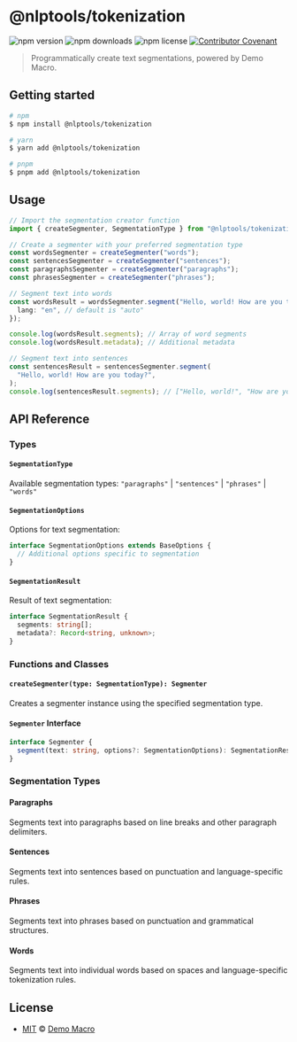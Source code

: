 # @nlptools/tokenization

![npm version](https://img.shields.io/npm/v/@nlptools/tokenization)
![npm downloads](https://img.shields.io/npm/dw/@nlptools/tokenization)
![npm license](https://img.shields.io/npm/l/@nlptools/tokenization)
[![Contributor Covenant](https://img.shields.io/badge/Contributor%20Covenant-2.1-4baaaa.svg)](https://www.contributor-covenant.org/version/2/1/code_of_conduct/)

> Programmatically create text segmentations, powered by Demo Macro.

## Getting started

```bash
# npm
$ npm install @nlptools/tokenization

# yarn
$ yarn add @nlptools/tokenization

# pnpm
$ pnpm add @nlptools/tokenization
```

## Usage

```ts
// Import the segmentation creator function
import { createSegmenter, SegmentationType } from "@nlptools/tokenization";

// Create a segmenter with your preferred segmentation type
const wordsSegmenter = createSegmenter("words");
const sentencesSegmenter = createSegmenter("sentences");
const paragraphsSegmenter = createSegmenter("paragraphs");
const phrasesSegmenter = createSegmenter("phrases");

// Segment text into words
const wordsResult = wordsSegmenter.segment("Hello, world! How are you today?", {
  lang: "en", // default is "auto"
});

console.log(wordsResult.segments); // Array of word segments
console.log(wordsResult.metadata); // Additional metadata

// Segment text into sentences
const sentencesResult = sentencesSegmenter.segment(
  "Hello, world! How are you today?",
);
console.log(sentencesResult.segments); // ["Hello, world!", "How are you today?"]
```

## API Reference

### Types

#### `SegmentationType`

Available segmentation types: `"paragraphs"` | `"sentences"` | `"phrases"` | `"words"`

#### `SegmentationOptions`

Options for text segmentation:

```ts
interface SegmentationOptions extends BaseOptions {
  // Additional options specific to segmentation
}
```

#### `SegmentationResult`

Result of text segmentation:

```ts
interface SegmentationResult {
  segments: string[];
  metadata?: Record<string, unknown>;
}
```

### Functions and Classes

#### `createSegmenter(type: SegmentationType): Segmenter`

Creates a segmenter instance using the specified segmentation type.

#### `Segmenter` Interface

```ts
interface Segmenter {
  segment(text: string, options?: SegmentationOptions): SegmentationResult;
}
```

### Segmentation Types

#### Paragraphs

Segments text into paragraphs based on line breaks and other paragraph delimiters.

#### Sentences

Segments text into sentences based on punctuation and language-specific rules.

#### Phrases

Segments text into phrases based on punctuation and grammatical structures.

#### Words

Segments text into individual words based on spaces and language-specific tokenization rules.

## License

- [MIT](LICENSE) &copy; [Demo Macro](https://imst.xyz/)
